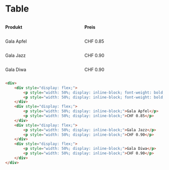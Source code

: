 # Table

<div>
	<div style="display: flex;">
		<p style="width: 50%; display: inline-block; font-weight: bold;">Produkt</p>
		<p style="width: 50%; display: inline-block; font-weight: bold;">Preis</p>
	</div>
	<div style="display: flex;">
		<p style="width: 50%; display: inline-block;">Gala Apfel</p>
		<p style="width: 50%; display: inline-block;">CHF 0.85</p>
	</div>
	<div style="display: flex;">
		<p style="width: 50%; display: inline-block;">Gala Jazz</p>
		<p style="width: 50%; display: inline-block;">CHF 0.90</p>
	</div>
	<div style="display: flex;">
		<p style="width: 50%; display: inline-block;">Gala Diwa</p>
		<p style="width: 50%; display: inline-block;">CHF 0.90</p>
	</div>
</div>

``` html
<div>
	<div style="display: flex;">
		<p style="width: 50%; display: inline-block; font-weight: bold;">Produkt</p>
		<p style="width: 50%; display: inline-block; font-weight: bold;">Preis</p>
	</div>
	<div style="display: flex;">
		<p style="width: 50%; display: inline-block;">Gala Apfel</p>
		<p style="width: 50%; display: inline-block;">CHF 0.85</p>
	</div>
	<div style="display: flex;">
		<p style="width: 50%; display: inline-block;">Gala Jazz</p>
		<p style="width: 50%; display: inline-block;">CHF 0.90</p>
	</div>
	<div style="display: flex;">
		<p style="width: 50%; display: inline-block;">Gala Diwa</p>
		<p style="width: 50%; display: inline-block;">CHF 0.90</p>
	</div>
</div>
```